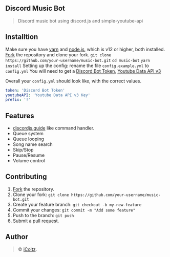 ## Discord Music Bot
> Discord music bot using discord.js and simple-youtube-api
## Installtion
Make sure you have [yarn](https://classic.yarnpkg.com/en/docs/install/#windows-stable) and [node.js](https://nodejs.org/en/), which is v12 or higher, both installed.
[Fork](https://github.com/iColtz/music-bot/fork) the repository and clone your fork.
`git clone https://github.com/your-username/music-bot.git`
`cd music-bot`
`yarn install`
Setting up the config: rename the file `config.example.yml` to `config.yml`
You will need to get a [Discord Bot Token](https://discordjs.guide/preparations/setting-up-a-bot-application.html#creating-your-bot), [Youtube Data API v3](https://developers.google.com/youtube/v3/getting-started)

Overall your `config.yml` should look like, with the correct values.
```yml
token: 'Discord Bot Token'
youtubeAPI: 'Youtube Data API v3 Key'
prefix: '!'
```
## Features
- [discordjs.guide](https://discordjs.guide/command-handling/) like command handler.
- Queue system
- Queue looping
- Song name search
- Skip/Stop
- Pause/Resume
- Volume control
## Contributing
1.  [Fork](https://github.com/iColtz/music-bot/fork) the repository.
2.  Clone your fork:  `git clone https://github.com/your-username/music-bot.git`
3.  Create your feature branch:  `git checkout -b my-new-feature`
4.  Commit your changes:  `git commit -m "Add some feature"`
5.  Push to the branch:  `git push`
6.  Submit a pull request.
## Author
> © [iColtz](https://github.com/iColtz).  